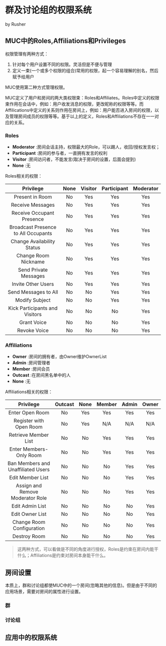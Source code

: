# 群及讨论组的权限系统
by Rusher

## MUC中的Roles,Affiliations和Privileges

权限管理有两种方式：

1. 针对每个用户设置不同的权限。灵活但是不便与管理
2. 定义一束(一个或多个权限的组合)常用的权限，起一个容易理解的别名，然后赋予给用户

MUC使用第二种方式管理权限。

MUC定义了用户和房间的两大类权限束：Roles和Affiliates。Roles中定义的权限束作用在会话中，例如：用户收发消息的权限，更改昵称的权限等等。而Affilications中定义的关系则作用在房间上，例如：用户能否进入房间的权限，以及管理房间成员的权限等等。基于以上的定义，Roles和Affiliations不存在一一对应的关系。

### Roles

* __Moderator__ :房间会话主持，权限最大的Role，可以踢人，收回/授权发言权；
* __Participant__ :房间的参与者，一直拥有发言的权利
* __Visitor__ :房间访问者，不能发言(取决于房间的设置，后面会提到)
* __None__ :无

Roles相关的权限：

|__Privilege__|__None__|__Visitor__|__Participant__|__Moderator__|
|:-----------:|:------:|:---------:|:-------------:|:-----------:|
|Present in Room|No|Yes|Yes|Yes|
|Receive Messages|No|Yes|Yes|Yes|
|Receive Occupant Presence|No|Yes|Yes|Yes|
|Broadcast Presence to All Occupants|No|Yes|Yes|Yes|
|Change Availability Status|No|Yes|Yes|Yes|
|Change Room Nickname|No|Yes|Yes|Yes|
|Send Private Messages|No|Yes|Yes|Yes|
|Invite Other Users|No|Yes|Yes|Yes|
|Send Messages to All|No|No|Yes|Yes|
|Modify Subject|No|No|Yes|Yes|
|Kick Participants and Visitors|No|No|No|Yes|
|Grant Voice|No|No|No|Yes|
|Revoke Voice|No|No|No|Yes|


### Affiliations

* __Owner__ :房间的拥有者，由Owner维护OwnerList
* __Admin__ :房间管理者
* __Member__ :房间会员
* __Outcast__ :在房间黑名单中的人
* __None__ :无

Affiliations相关的权限：

|__Privilege__|__Outcast__|__None__|__Member__|__Admin__|__Owner__|
|:-----------:|:---------:|:------:|:--------:|:-------:|:-------:|
|Enter Open Room|No|Yes|Yes|Yes|Yes|
|Register with Open Room|No|Yes|N/A|N/A|N/A|
|Retrieve Member List|No|No|Yes|Yes|Yes|
|Enter Members-Only Room|No|No|Yes|Yes|Yes|
|Ban Members and Unaffiliated Users|No|No|No|Yes|Yes|
|Edit Member List|No|No|No|Yes|Yes|
|Assign and Remove Moderator Role|No|No|No|Yes|Yes|
|Edit Admin List|No|No|No|No|Yes|
|Edit Owner List|No|No|No|No|Yes|
|Change Room Configuration|No|No|No|No|Yes|
|Destroy Room|No|No|No|No|Yes|

>    这两种方式，可以看做是不同的角度进行授权，Roles是约束在房间内能干什么；Affiliations是约束对房间本身能干什么。

## 房间设置

本质上，群和讨论组都使MUC中的一个房间(忽略其他的信息)。但是由于不同的应用场景，需要对房间的属性进行设置。

### 群

### 讨论组

## 应用中的权限系统 
